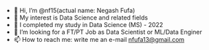 - 👋 Hi, I’m @nf15(actual name: Negash Fufa)
- 👀 My interest is Data Science and related fields
- 🌱 I completed my study in Data Science (MS) - 2022
- 💞️ I’m looking for a FT/PT Job as Data Scientist or ML/Data Enginer
- 📫 How to reach me: write me an e-mail
              nfufa13@gmail.com

<!---
nf15/nf15 is a ✨ special ✨ repository because its `README.md` (this file) appears on your GitHub profile.
You can click the Preview link to take a look at your changes.
--->
